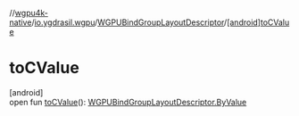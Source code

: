 //[wgpu4k-native](../../../index.md)/[io.ygdrasil.wgpu](../index.md)/[WGPUBindGroupLayoutDescriptor](index.md)/[[android]toCValue]([android]to-c-value.md)

# toCValue

[android]\
open fun [toCValue]([android]to-c-value.md)(): [WGPUBindGroupLayoutDescriptor.ByValue](../../io.ygdrasil.wgpu.android/-w-g-p-u-bind-group-layout-descriptor/-by-value/index.md)
